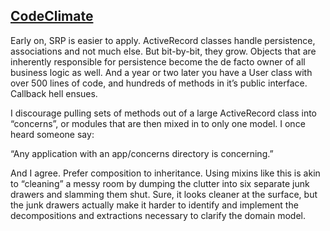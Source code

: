 ## [CodeClimate](http://blog.codeclimate.com/blog/2012/10/17/7-ways-to-decompose-fat-activerecord-models/)

Early on, SRP is easier to apply. ActiveRecord classes handle persistence, associations and not much else. But bit-by-bit, they grow. Objects that are inherently responsible for persistence become the de facto owner of all business logic as well. And a year or two later you have a User class with over 500 lines of code, and hundreds of methods in it’s public interface. Callback hell ensues.

I discourage pulling sets of methods out of a large ActiveRecord class into “concerns”, or modules that are then mixed in to only one model. I once heard someone say:

“Any application with an app/concerns directory is concerning.”

And I agree. Prefer composition to inheritance. Using mixins like this is akin to “cleaning” a messy room by dumping the clutter into six separate junk drawers and slamming them shut. Sure, it looks cleaner at the surface, but the junk drawers actually make it harder to identify and implement the decompositions and extractions necessary to clarify the domain model.

